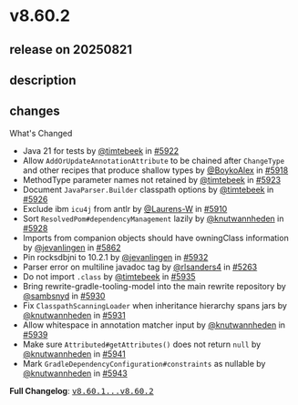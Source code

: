 # v8.60.2

## release on 20250821
## description
## changes
What's Changed

* Java 21 for tests by <a class="user-mention notranslate" data-hovercard-type="user" data-hovercard-url="/users/timtebeek/hovercard" data-octo-click="hovercard-link-click" data-octo-dimensions="link_type:self" href="https://github.com/timtebeek">@timtebeek</a> in <a class="issue-link js-issue-link" data-error-text="Failed to load title" data-id="3327588717" data-permission-text="Title is private" data-url="https://github.com/openrewrite/rewrite/issues/5922" data-hovercard-type="pull_request" data-hovercard-url="/openrewrite/rewrite/pull/5922/hovercard" href="https://github.com/openrewrite/rewrite/pull/5922">#5922</a>
* Allow <code>AddOrUpdateAnnotationAttribute</code> to be chained after <code>ChangeType</code> and other recipes that produce shallow types by <a class="user-mention notranslate" data-hovercard-type="user" data-hovercard-url="/users/BoykoAlex/hovercard" data-octo-click="hovercard-link-click" data-octo-dimensions="link_type:self" href="https://github.com/BoykoAlex">@BoykoAlex</a> in <a class="issue-link js-issue-link" data-error-text="Failed to load title" data-id="3324080041" data-permission-text="Title is private" data-url="https://github.com/openrewrite/rewrite/issues/5918" data-hovercard-type="pull_request" data-hovercard-url="/openrewrite/rewrite/pull/5918/hovercard" href="https://github.com/openrewrite/rewrite/pull/5918">#5918</a>
* MethodType parameter names not retained by <a class="user-mention notranslate" data-hovercard-type="user" data-hovercard-url="/users/timtebeek/hovercard" data-octo-click="hovercard-link-click" data-octo-dimensions="link_type:self" href="https://github.com/timtebeek">@timtebeek</a> in <a class="issue-link js-issue-link" data-error-text="Failed to load title" data-id="3327656679" data-permission-text="Title is private" data-url="https://github.com/openrewrite/rewrite/issues/5923" data-hovercard-type="pull_request" data-hovercard-url="/openrewrite/rewrite/pull/5923/hovercard" href="https://github.com/openrewrite/rewrite/pull/5923">#5923</a>
* Document <code>JavaParser.Builder</code> classpath options by <a class="user-mention notranslate" data-hovercard-type="user" data-hovercard-url="/users/timtebeek/hovercard" data-octo-click="hovercard-link-click" data-octo-dimensions="link_type:self" href="https://github.com/timtebeek">@timtebeek</a> in <a class="issue-link js-issue-link" data-error-text="Failed to load title" data-id="3329920018" data-permission-text="Title is private" data-url="https://github.com/openrewrite/rewrite/issues/5926" data-hovercard-type="pull_request" data-hovercard-url="/openrewrite/rewrite/pull/5926/hovercard" href="https://github.com/openrewrite/rewrite/pull/5926">#5926</a>
* Exclude ibm <code>icu4j</code> from antlr by <a class="user-mention notranslate" data-hovercard-type="user" data-hovercard-url="/users/Laurens-W/hovercard" data-octo-click="hovercard-link-click" data-octo-dimensions="link_type:self" href="https://github.com/Laurens-W">@Laurens-W</a> in <a class="issue-link js-issue-link" data-error-text="Failed to load title" data-id="3319449632" data-permission-text="Title is private" data-url="https://github.com/openrewrite/rewrite/issues/5910" data-hovercard-type="pull_request" data-hovercard-url="/openrewrite/rewrite/pull/5910/hovercard" href="https://github.com/openrewrite/rewrite/pull/5910">#5910</a>
* Sort <code>ResolvedPom#dependencyManagement</code> lazily by <a class="user-mention notranslate" data-hovercard-type="user" data-hovercard-url="/users/knutwannheden/hovercard" data-octo-click="hovercard-link-click" data-octo-dimensions="link_type:self" href="https://github.com/knutwannheden">@knutwannheden</a> in <a class="issue-link js-issue-link" data-error-text="Failed to load title" data-id="3333276002" data-permission-text="Title is private" data-url="https://github.com/openrewrite/rewrite/issues/5928" data-hovercard-type="pull_request" data-hovercard-url="/openrewrite/rewrite/pull/5928/hovercard" href="https://github.com/openrewrite/rewrite/pull/5928">#5928</a>
* Imports from companion objects should have owningClass information by <a class="user-mention notranslate" data-hovercard-type="user" data-hovercard-url="/users/jevanlingen/hovercard" data-octo-click="hovercard-link-click" data-octo-dimensions="link_type:self" href="https://github.com/jevanlingen">@jevanlingen</a> in <a class="issue-link js-issue-link" data-error-text="Failed to load title" data-id="3295495282" data-permission-text="Title is private" data-url="https://github.com/openrewrite/rewrite/issues/5862" data-hovercard-type="pull_request" data-hovercard-url="/openrewrite/rewrite/pull/5862/hovercard" href="https://github.com/openrewrite/rewrite/pull/5862">#5862</a>
* Pin rocksdbjni to 10.2.1 by <a class="user-mention notranslate" data-hovercard-type="user" data-hovercard-url="/users/jevanlingen/hovercard" data-octo-click="hovercard-link-click" data-octo-dimensions="link_type:self" href="https://github.com/jevanlingen">@jevanlingen</a> in <a class="issue-link js-issue-link" data-error-text="Failed to load title" data-id="3337147285" data-permission-text="Title is private" data-url="https://github.com/openrewrite/rewrite/issues/5932" data-hovercard-type="pull_request" data-hovercard-url="/openrewrite/rewrite/pull/5932/hovercard" href="https://github.com/openrewrite/rewrite/pull/5932">#5932</a>
* Parser error on multiline javadoc tag by <a class="user-mention notranslate" data-hovercard-type="user" data-hovercard-url="/users/rlsanders4/hovercard" data-octo-click="hovercard-link-click" data-octo-dimensions="link_type:self" href="https://github.com/rlsanders4">@rlsanders4</a> in <a class="issue-link js-issue-link" data-error-text="Failed to load title" data-id="2977962308" data-permission-text="Title is private" data-url="https://github.com/openrewrite/rewrite/issues/5263" data-hovercard-type="pull_request" data-hovercard-url="/openrewrite/rewrite/pull/5263/hovercard" href="https://github.com/openrewrite/rewrite/pull/5263">#5263</a>
* Do not import <code>.class</code> by <a class="user-mention notranslate" data-hovercard-type="user" data-hovercard-url="/users/timtebeek/hovercard" data-octo-click="hovercard-link-click" data-octo-dimensions="link_type:self" href="https://github.com/timtebeek">@timtebeek</a> in <a class="issue-link js-issue-link" data-error-text="Failed to load title" data-id="3338306020" data-permission-text="Title is private" data-url="https://github.com/openrewrite/rewrite/issues/5935" data-hovercard-type="pull_request" data-hovercard-url="/openrewrite/rewrite/pull/5935/hovercard" href="https://github.com/openrewrite/rewrite/pull/5935">#5935</a>
* Bring rewrite-gradle-tooling-model into the main rewrite repository by <a class="user-mention notranslate" data-hovercard-type="user" data-hovercard-url="/users/sambsnyd/hovercard" data-octo-click="hovercard-link-click" data-octo-dimensions="link_type:self" href="https://github.com/sambsnyd">@sambsnyd</a> in <a class="issue-link js-issue-link" data-error-text="Failed to load title" data-id="3335478161" data-permission-text="Title is private" data-url="https://github.com/openrewrite/rewrite/issues/5930" data-hovercard-type="pull_request" data-hovercard-url="/openrewrite/rewrite/pull/5930/hovercard" href="https://github.com/openrewrite/rewrite/pull/5930">#5930</a>
* Fix <code>ClasspathScanningLoader</code> when inheritance hierarchy spans jars by <a class="user-mention notranslate" data-hovercard-type="user" data-hovercard-url="/users/knutwannheden/hovercard" data-octo-click="hovercard-link-click" data-octo-dimensions="link_type:self" href="https://github.com/knutwannheden">@knutwannheden</a> in <a class="issue-link js-issue-link" data-error-text="Failed to load title" data-id="3335547325" data-permission-text="Title is private" data-url="https://github.com/openrewrite/rewrite/issues/5931" data-hovercard-type="pull_request" data-hovercard-url="/openrewrite/rewrite/pull/5931/hovercard" href="https://github.com/openrewrite/rewrite/pull/5931">#5931</a>
* Allow whitespace in annotation matcher input by <a class="user-mention notranslate" data-hovercard-type="user" data-hovercard-url="/users/knutwannheden/hovercard" data-octo-click="hovercard-link-click" data-octo-dimensions="link_type:self" href="https://github.com/knutwannheden">@knutwannheden</a> in <a class="issue-link js-issue-link" data-error-text="Failed to load title" data-id="3340375034" data-permission-text="Title is private" data-url="https://github.com/openrewrite/rewrite/issues/5939" data-hovercard-type="pull_request" data-hovercard-url="/openrewrite/rewrite/pull/5939/hovercard" href="https://github.com/openrewrite/rewrite/pull/5939">#5939</a>
* Make sure <code>Attributed#getAttributes()</code> does not return <code>null</code> by <a class="user-mention notranslate" data-hovercard-type="user" data-hovercard-url="/users/knutwannheden/hovercard" data-octo-click="hovercard-link-click" data-octo-dimensions="link_type:self" href="https://github.com/knutwannheden">@knutwannheden</a> in <a class="issue-link js-issue-link" data-error-text="Failed to load title" data-id="3340488089" data-permission-text="Title is private" data-url="https://github.com/openrewrite/rewrite/issues/5941" data-hovercard-type="pull_request" data-hovercard-url="/openrewrite/rewrite/pull/5941/hovercard" href="https://github.com/openrewrite/rewrite/pull/5941">#5941</a>
* Mark <code>GradleDependencyConfiguration#constraints</code> as nullable by <a class="user-mention notranslate" data-hovercard-type="user" data-hovercard-url="/users/knutwannheden/hovercard" data-octo-click="hovercard-link-click" data-octo-dimensions="link_type:self" href="https://github.com/knutwannheden">@knutwannheden</a> in <a class="issue-link js-issue-link" data-error-text="Failed to load title" data-id="3342086947" data-permission-text="Title is private" data-url="https://github.com/openrewrite/rewrite/issues/5943" data-hovercard-type="pull_request" data-hovercard-url="/openrewrite/rewrite/pull/5943/hovercard" href="https://github.com/openrewrite/rewrite/pull/5943">#5943</a>

<strong>Full Changelog</strong>: <a class="commit-link" href="https://github.com/openrewrite/rewrite/compare/v8.60.1...v8.60.2"><tt>v8.60.1...v8.60.2</tt></a>

